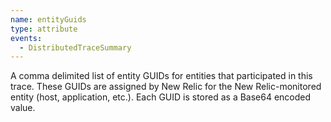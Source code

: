 ```yaml
---
name: entityGuids
type: attribute
events:
  - DistributedTraceSummary
---
```


A comma delimited list of entity GUIDs for entities that participated in this trace. These GUIDs are assigned by New Relic for the New Relic-monitored entity (host, application, etc.). Each GUID is stored as a Base64 encoded value.